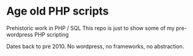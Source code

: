 # Age old PHP scripts
Prehistoric work in PHP / SQL
This repo is just to show some of my pre-wordpress PHP scripting

Dates  back to pre 2010. No wordpress, no frameworks, no abstraction.
